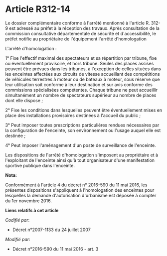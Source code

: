 # Article R312-14

Le dossier complémentaire conforme à l'arrêté mentionné à l'article R. 312-9 est adressé au préfet à la réception des
travaux. Après consultation de la commission consultative départementale de sécurité et d'accessibilité, le préfet notifie au
propriétaire de l'équipement l'arrêté d'homologation

L'arrêté d'homologation :

1° Fixe l'effectif maximal des spectateurs et sa répartition par tribune, fixe ou éventuellement provisoire, et hors tribune.
Seules des places assises peuvent être prévues dans les tribunes, à l'exception de celles situées dans les enceintes
affectées aux circuits de vitesse accueillant des compétitions de véhicules terrestres à moteur ou de bateaux à moteur, sous
réserve que leur utilisation soit conforme à leur destination et sur avis conforme des commissions spécialisées compétentes.
Chaque tribune ne peut accueillir simultanément un nombre de spectateurs supérieur au nombre de places dont elle dispose ;

2° Fixe les conditions dans lesquelles peuvent être éventuellement mises en place des installations provisoires destinées à
l'accueil du public ;

3° Peut imposer toutes prescriptions particulières rendues nécessaires par la configuration de l'enceinte, son environnement
ou l'usage auquel elle est destinée ;

4° Peut imposer l'aménagement d'un poste de surveillance de l'enceinte.

Les dispositions de l'arrêté d'homologation s'imposent au propriétaire et à l'exploitant de l'enceinte ainsi qu'à tout
organisateur d'une manifestation sportive publique dans l'enceinte.

**Nota:**

Conformément à l'article 4 du décret n° 2016-590 du 11 mai 2016, les présentes dispositions s'appliquent à l'homologation des
enceintes pour lesquelles la demande d'autorisation d'urbanisme est déposée à compter du 1er novembre 2016.

**Liens relatifs à cet article**

_Codifié par_:

  - Décret n°2007-1133 du 24 juillet 2007

_Modifié par_:

  - Décret n°2016-590 du 11 mai 2016 - art. 3
